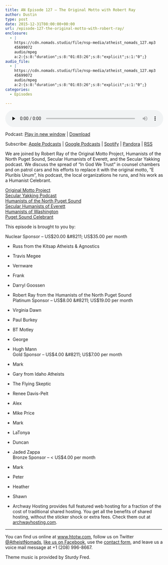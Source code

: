 ```yaml
---
title: AN Episode 127 – The Original Motto with Robert Ray
author: Dustin
type: post
date: 2015-12-31T08:00:00+00:00
url: /episode-127-the-original-motto-with-robert-ray/
enclosure:
  - |
    https://cdn.nomads.studio/file/nsp-media/atheist_nomads_127.mp3
    45699072
    audio/mpeg
    a:2:{s:8:"duration";s:8:"01:03:26";s:8:"explicit";s:1:"0";}
audio_file:
  - |
    https://cdn.nomads.studio/file/nsp-media/atheist_nomads_127.mp3
    45699072
    audio/mpeg
    a:2:{s:8:"duration";s:8:"01:03:26";s:8:"explicit";s:1:"0";}
categories:
  - Episodes

---
```

<div itemscope itemtype="http://schema.org/AudioObject">
  <meta itemprop="name" content=" episode 127 &#8211; The Original Motto with Robert Ray" />
  
  <meta itemprop="uploadDate" content="2015-12-31T01:00:00-07:00" />
  
  <meta itemprop="encodingFormat" content="audio/mpeg" />
  
  <meta itemprop="duration" content="PT1H03M26S" />
  
  <meta itemprop="description" content="We are joined by Robert Ray of the Original Motto Project, Humanists of the North Puget Sound, Secular Humanists of Everett, and the Secular Yakking podcast. We discuss the spread of &quot;In God We Trust&quot; in counsel chambers and on patrol cars and his ef..." />
  
  <meta itemprop="contentUrl" content="https://dts.podtrac.com/redirect.mp3/cdn.nomads.studio/file/nsp-media/atheist_nomads_127.mp3" />
  
  <meta itemprop="contentSize" content="43.6" />
  </p> 
  
  <div class="powerpress_player" id="powerpress_player_8384">
    <audio class="wp-audio-shortcode" id="audio-5109-128" preload="none" style="width: 100%;" controls="controls"><source type="audio/mpeg" src="https://dts.podtrac.com/redirect.mp3/cdn.nomads.studio/file/nsp-media/atheist_nomads_127.mp3?_=128" /><a href="https://dts.podtrac.com/redirect.mp3/cdn.nomads.studio/file/nsp-media/atheist_nomads_127.mp3">https://dts.podtrac.com/redirect.mp3/cdn.nomads.studio/file/nsp-media/atheist_nomads_127.mp3</a></audio>
  </div>
</div>

<p class="powerpress_links powerpress_links_mp3">
  Podcast: <a href="https://dts.podtrac.com/redirect.mp3/cdn.nomads.studio/file/nsp-media/atheist_nomads_127.mp3" class="powerpress_link_pinw" target="_blank" title="Play in new window" onclick="return powerpress_pinw('https://htotw.com/?powerpress_pinw=5109-podcast');" rel="nofollow">Play in new window</a> | <a href="https://dts.podtrac.com/redirect.mp3/cdn.nomads.studio/file/nsp-media/atheist_nomads_127.mp3" class="powerpress_link_d" title="Download" rel="nofollow" download="atheist_nomads_127.mp3">Download</a>
</p>

<p class="powerpress_links powerpress_subscribe_links">
  Subscribe: <a href="https://podcasts.apple.com/us/podcast/humanists-take-on-the-world/id530050098?mt=2&ls=1" class="powerpress_link_subscribe powerpress_link_subscribe_itunes" target="_blank" title="Subscribe on Apple Podcasts" rel="nofollow">Apple Podcasts</a> | <a href="https://www.google.com/podcasts?feed=aHR0cDovL2F0aGVpc3Rub21hZHMubGlic3luLmNvbS9yc3M%3D" class="powerpress_link_subscribe powerpress_link_subscribe_googleplay" target="_blank" title="Subscribe on Google Podcasts" rel="nofollow">Google Podcasts</a> | <a href="https://open.spotify.com/show/3LzK2xZGike6Tc1GEMtMbr?si=LieN9SNuTpq96smuaUsH8A" class="powerpress_link_subscribe powerpress_link_subscribe_spotify" target="_blank" title="Subscribe on Spotify" rel="nofollow">Spotify</a> | <a href="https://www.pandora.com/podcast/atheist-nomads/PC:10122?corr=62071012&part=ug" class="powerpress_link_subscribe powerpress_link_subscribe_pandora" target="_blank" title="Subscribe on Pandora" rel="nofollow">Pandora</a> | <a href="https://htotw.com/feed/podcast/" class="powerpress_link_subscribe powerpress_link_subscribe_rss" target="_blank" title="Subscribe via RSS" rel="nofollow">RSS</a>
</p>

We are joined by Robert Ray of the Original Motto Project, Humanists of the North Puget Sound, Secular Humanists of Everett, and the Secular Yakking podcast. We discuss the spread of &#8220;In God We Trust&#8221; in counsel chambers and on patrol cars and his efforts to replace it with the original motto, &#8220;E Pluribis Unum&#8221;, his podcast, the local organizations he runs, and his work as a Humanist Celebrant.

<a href="http://originalmotto.us/" target="_blank" rel="noopener">Original Motto Project</a>  
<a href="http://secularyakking.podbean.com/" target="_blank" rel="noopener">Secular Yakking Podcast</a>  
<a href="http://humanistsnps.org/" target="_blank" rel="noopener">Humanists of the North Puget Sound</a>  
<a href="http://www.meetup.com/secularhumanistsofeverett/" target="_blank" rel="noopener">Secular Humanists of Everett</a>  
<a href="http://humanistsofwashington.org/" target="_blank" rel="noopener">Humanists of Washington</a>  
<a href="http://pugetsoundcelebrant.com/" target="_blank" rel="noopener">Puget Sound Celebrant</a>

This episode is brought to you by:

Nuclear Sponsor &#8211; US$20.00 &#8211; US$35.00 per month  
* Russ from the Kitsap Atheists & Agnostics  
* Travis Megee  
* Vernware  
* Frank  
* Darryl Goossen  
* Robert Ray from the Humanists of the North Puget Sound  
Platinum Sponsor &#8211; US$8.00 &#8211; US$19.00 per month  
* Virginia Dawn  
* Paul Burkey  
* BT Motley  
* George  
* Hugh Mann  
Gold Sponsor &#8211; US$4.00 &#8211; US$7.00 per month  
* Mark  
* Gary from Idaho Atheists  
* The Flying Skeptic  
* Renee Davis-Pelt  
* Alex  
* Mike Price  
* Mark  
* LaTonya  
* Duncan  
* Jaded Zappa  
Bronze Sponsor &#8211; < US$4.00 per month  
* Mark  
* Peter  
* Heather  
* Shawn

* Archway Hosting provides full featured web hosting for a fraction of the cost of traditional shared hosting. You get all the benefits of shared hosting, without the sticker shock or extra fees. Check them out at <a href="http://archwayhosting.com/" target="_blank" rel="noopener">archwayhosting.com</a>.

<hr width="500" />

You can find us online at <a href="https://www.htotw.com/" target="_blank" rel="noopener">www.htotw.com</a>, follow us on Twitter <a href="https://htotw.com/twitter" target="_blank" rel="noopener">@AtheistNomads</a>, <a href="https://htotw.com/facebook" target="_blank" rel="noopener">like us on Facebook</a>, use the [contact form](https://htotw.com/contact), and leave us a voice mail message at +1 (208) 996-8667.

Theme music is provided by Sturdy Fred.